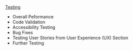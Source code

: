  [Testing](#testing)

  * Overall Peformance
  * Code Validation
  * Accessibility Testing
  * Bug Fixes
  * Testing User Stories from User Experience (UX) Section
  * Further Testing
